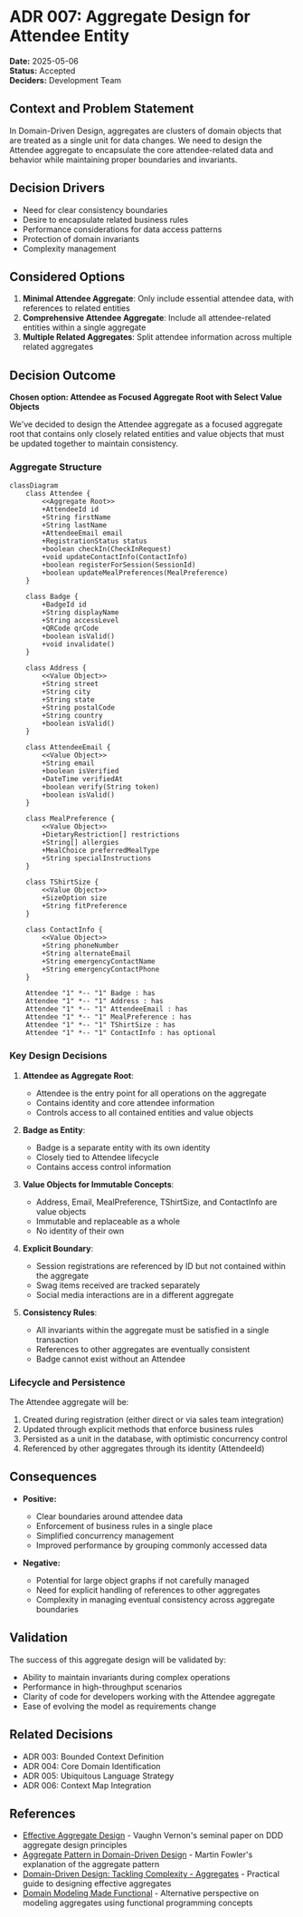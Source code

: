 # ADR 007: Aggregate Design for Attendee Entity

**Date:** 2025-05-06  
**Status:** Accepted  
**Deciders:** Development Team  

## Context and Problem Statement

In Domain-Driven Design, aggregates are clusters of domain objects that are treated as a single unit for data changes. We need to design the Attendee aggregate to encapsulate the core attendee-related data and behavior while maintaining proper boundaries and invariants.

## Decision Drivers

* Need for clear consistency boundaries
* Desire to encapsulate related business rules
* Performance considerations for data access patterns
* Protection of domain invariants
* Complexity management

## Considered Options

1. **Minimal Attendee Aggregate**: Only include essential attendee data, with references to related entities
2. **Comprehensive Attendee Aggregate**: Include all attendee-related entities within a single aggregate
3. **Multiple Related Aggregates**: Split attendee information across multiple related aggregates

## Decision Outcome

**Chosen option: Attendee as Focused Aggregate Root with Select Value Objects**

We've decided to design the Attendee aggregate as a focused aggregate root that contains only closely related entities and value objects that must be updated together to maintain consistency.

### Aggregate Structure

```mermaid
classDiagram
    class Attendee {
        <<Aggregate Root>>
        +AttendeeId id
        +String firstName
        +String lastName
        +AttendeeEmail email
        +RegistrationStatus status
        +boolean checkIn(CheckInRequest)
        +void updateContactInfo(ContactInfo)
        +boolean registerForSession(SessionId)
        +boolean updateMealPreferences(MealPreference)
    }
    
    class Badge {
        +BadgeId id
        +String displayName
        +String accessLevel
        +QRCode qrCode
        +boolean isValid()
        +void invalidate()
    }
    
    class Address {
        <<Value Object>>
        +String street
        +String city
        +String state
        +String postalCode
        +String country
        +boolean isValid()
    }
    
    class AttendeeEmail {
        <<Value Object>>
        +String email
        +boolean isVerified
        +DateTime verifiedAt
        +boolean verify(String token)
        +boolean isValid()
    }
    
    class MealPreference {
        <<Value Object>>
        +DietaryRestriction[] restrictions
        +String[] allergies
        +MealChoice preferredMealType
        +String specialInstructions
    }
    
    class TShirtSize {
        <<Value Object>>
        +SizeOption size
        +String fitPreference
    }
    
    class ContactInfo {
        <<Value Object>>
        +String phoneNumber
        +String alternateEmail
        +String emergencyContactName
        +String emergencyContactPhone
    }
    
    Attendee "1" *-- "1" Badge : has
    Attendee "1" *-- "1" Address : has
    Attendee "1" *-- "1" AttendeeEmail : has
    Attendee "1" *-- "1" MealPreference : has
    Attendee "1" *-- "1" TShirtSize : has
    Attendee "1" *-- "1" ContactInfo : has optional
```

### Key Design Decisions

1. **Attendee as Aggregate Root**:
   - Attendee is the entry point for all operations on the aggregate
   - Contains identity and core attendee information
   - Controls access to all contained entities and value objects

2. **Badge as Entity**:
   - Badge is a separate entity with its own identity
   - Closely tied to Attendee lifecycle
   - Contains access control information

3. **Value Objects for Immutable Concepts**:
   - Address, Email, MealPreference, TShirtSize, and ContactInfo are value objects
   - Immutable and replaceable as a whole
   - No identity of their own

4. **Explicit Boundary**:
   - Session registrations are referenced by ID but not contained within the aggregate
   - Swag items received are tracked separately
   - Social media interactions are in a different aggregate

5. **Consistency Rules**:
   - All invariants within the aggregate must be satisfied in a single transaction
   - References to other aggregates are eventually consistent
   - Badge cannot exist without an Attendee

### Lifecycle and Persistence

The Attendee aggregate will be:
1. Created during registration (either direct or via sales team integration)
2. Updated through explicit methods that enforce business rules
3. Persisted as a unit in the database, with optimistic concurrency control
4. Referenced by other aggregates through its identity (AttendeeId)

## Consequences

* **Positive:**
  * Clear boundaries around attendee data
  * Enforcement of business rules in a single place
  * Simplified concurrency management
  * Improved performance by grouping commonly accessed data

* **Negative:**
  * Potential for large object graphs if not carefully managed
  * Need for explicit handling of references to other aggregates
  * Complexity in managing eventual consistency across aggregate boundaries

## Validation

The success of this aggregate design will be validated by:

* Ability to maintain invariants during complex operations
* Performance in high-throughput scenarios
* Clarity of code for developers working with the Attendee aggregate
* Ease of evolving the model as requirements change

## Related Decisions

* ADR 003: Bounded Context Definition
* ADR 004: Core Domain Identification
* ADR 005: Ubiquitous Language Strategy
* ADR 006: Context Map Integration

## References

* [Effective Aggregate Design](https://dddcommunity.org/wp-content/uploads/files/pdf_articles/Vernon_2011_1.pdf) - Vaughn Vernon's seminal paper on DDD aggregate design principles
* [Aggregate Pattern in Domain-Driven Design](https://martinfowler.com/bliki/DDD_Aggregate.html) - Martin Fowler's explanation of the aggregate pattern
* [Domain-Driven Design: Tackling Complexity - Aggregates](https://kalele.io/blog-posts/domain-driven-design-aggregates/) - Practical guide to designing effective aggregates
* [Domain Modeling Made Functional](https://fsharpforfunandprofit.com/ddd/) - Alternative perspective on modeling aggregates using functional programming concepts